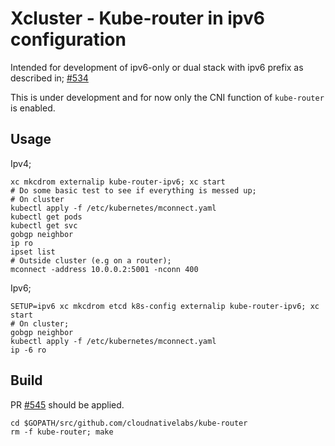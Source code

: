 Xcluster - Kube-router in ipv6 configuration
============================================

Intended for development of ipv6-only or dual stack with ipv6 prefix
as described in;
[#534](https://github.com/cloudnativelabs/kube-router/issues/534)

This is under development and for now only the CNI function of
`kube-router` is enabled.


## Usage


Ipv4;
```
xc mkcdrom externalip kube-router-ipv6; xc start
# Do some basic test to see if everything is messed up;
# On cluster
kubectl apply -f /etc/kubernetes/mconnect.yaml
kubectl get pods
kubectl get svc
gobgp neighbor
ip ro
ipset list
# Outside cluster (e.g on a router);
mconnect -address 10.0.0.2:5001 -nconn 400
```

Ipv6;

```
SETUP=ipv6 xc mkcdrom etcd k8s-config externalip kube-router-ipv6; xc start
# On cluster;
gobgp neighbor
kubectl apply -f /etc/kubernetes/mconnect.yaml
ip -6 ro
```

## Build

PR [#545](https://github.com/cloudnativelabs/kube-router/pull/545)
should be applied.

```
cd $GOPATH/src/github.com/cloudnativelabs/kube-router
rm -f kube-router; make
```
